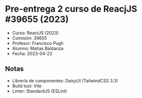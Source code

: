 # Pre-entrega 2 curso de ReacjJS #39655 (2023)

- Curso: ReactJS (2023)
- Comisión: 39655
- Profesor: Francisco Pugh
- Alumno: Matias Baldanza
- Fecha: 2023-04-22

## Notas

- Librería de componentes: DaisyUI (TailwindCSS 3.3)
- Build tool: Vite
- Linter: StandardJS (ESLint)
